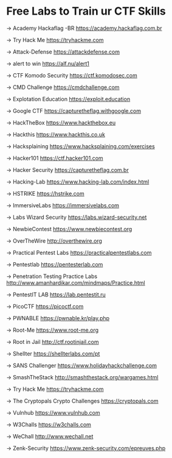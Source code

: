 #  Free Labs to Train ur CTF Skills


-> Academy Hackaflag -BR https://academy.hackaflag.com.br

-> Try Hack Me https://tryhackme.com

-> Attack-Defense https://attackdefense.com

-> alert to win https://alf.nu/alert1

-> CTF Komodo Security https://ctf.komodosec.com

-> CMD Challenge https://cmdchallenge.com

-> Explotation Education https://exploit.education

-> Google CTF https://capturetheflag.withgoogle.com

-> HackTheBox https://www.hackthebox.eu

-> Hackthis https://www.hackthis.co.uk

-> Hacksplaining https://www.hacksplaining.com/exercises

-> Hacker101 https://ctf.hacker101.com

-> Hacker Security https://capturetheflag.com.br

-> Hacking-Lab https://www.hacking-lab.com/index.html

-> HSTRIKE https://hstrike.com

-> ImmersiveLabs https://immersivelabs.com

-> Labs Wizard Security https://labs.wizard-security.net

-> NewbieContest https://www.newbiecontest.org

-> OverTheWire http://overthewire.org

-> Practical Pentest Labs https://practicalpentestlabs.com

-> Pentestlab https://pentesterlab.com

-> Penetration Testing Practice Labs http://www.amanhardikar.com/mindmaps/Practice.html

-> PentestIT LAB https://lab.pentestit.ru

-> PicoCTF https://picoctf.com

-> PWNABLE https://pwnable.kr/play.php

-> Root-Me https://www.root-me.org

-> Root in Jail http://ctf.rootinjail.com

-> Shellter https://shellterlabs.com/pt

-> SANS Challenger https://www.holidayhackchallenge.com

-> SmashTheStack http://smashthestack.org/wargames.html

-> Try Hack Me https://tryhackme.com

-> The Cryptopals Crypto Challenges https://cryptopals.com

-> Vulnhub https://www.vulnhub.com

-> W3Challs https://w3challs.com

-> WeChall http://www.wechall.net

-> Zenk-Security https://www.zenk-security.com/epreuves.php
